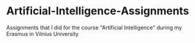 # Artificial-Intelligence-Assignments
 Assignments that I did for the course "Artificial Intelligence" during my Erasmus in Vilnius University
